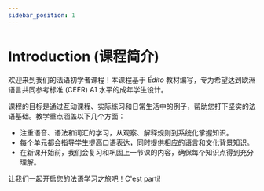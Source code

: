 ```yaml
---
sidebar_position: 1
---
```


<!-- import Link from "@docusaurus/Link"; -->

# Introduction (课程简介)

欢迎来到我们的法语初学者课程！本课程基于 _Édito_ 教材编写，专为希望达到欧洲语言共同参考标准 (CEFR) A1 水平的成年学生设计。

课程的目标是通过互动课程、实际练习和日常生活中的例子，帮助您打下坚实的法语基础。教学重点涵盖以下几个方面：

-   注重语音、语法和词汇的学习，从观察、解释规则到系统化掌握知识。
-   每个单元都会指导学生提高口语表达，同时提供相应的语言和文化背景知识。
-   在新课开始前，我们会复习和巩固上一节课的内容，确保每个知识点得到充分理解。

让我们一起开启您的法语学习之旅吧！C'est parti!
